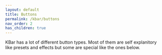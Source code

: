 ```yaml
---
layout: default
title: Buttons
permalink: /kbar/buttons
nav_order: 2
has_children: true
---
```

KBar has a lot of different button types.  Most of them are self explanitory like presets and effects but some are special like the ones below.